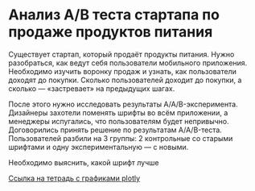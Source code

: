 # Анализ A/B теста стартапа по продаже продуктов питания

Существует стартап, который продаёт продукты питания. Нужно разобраться, как ведут себя пользователи мобильного приложения. 
Необходимо изучить воронку продаж и узнать, как пользователи доходят до покупки. Сколько пользователей доходит до покупки, а сколько — «застревает» на предыдущих шагах.

После этого нужно исследовать результаты A/A/B-эксперимента. Дизайнеры захотели поменять шрифты во всём приложении, а менеджеры испугались, что пользователям будет непривычно. Договорились принять решение по результатам A/A/B-теста. Пользователей разбили на 3 группы: 2 контрольные со старыми шрифтами и одну экспериментальную — с новыми.

Необходимо выяснить, какой шрифт лучше

[Ссылка на тетрадь с графиками plotly](https://nbviewer.org/github/danietta-k/study_projects/blob/main/foodstuff_analysis/foodstuff_analysis.ipynb)
